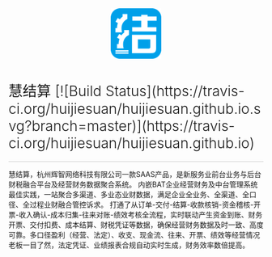 
<div align=center>
	<img src="./img/logo.png" style="width: 100px;height: 100px;">
</div>

<h1 style="font-weight: 300;">
慧结算 [![Build Status](https://travis-ci.org/huijiesuan/huijiesuan.github.io.svg?branch=master)](https://travis-ci.org/huijiesuan/huijiesuan.github.io)
</h1>
<p style="height: 1px;background-color: #ccc;"></p>

慧结算，杭州辉智网络科技有限公司一款SAAS产品，是新服务业前台业务与后台财税融合平台及经营财务数据聚合系统。
内嵌BAT企业经营财务及中台管理系统最佳实践，一站聚合多渠道、多业态业财数据，满足企业全业务、全渠道、全口径、全过程业财融合管控诉求。
打通了从订单-交付-结算-收款核销-资金稽核-开票-收入确认-成本归集-往来对账-绩效考核全流程，实时联动产生资金到账、财务开票、交付扣费、成本结算、财税凭证等数据，确保经营财务数据及时一致、高度可靠。多口径盈利（经营、法定）、收支、现金流、往来、开票、绩效等经营情况老板一目了然，法定凭证、业绩报表合规自动实时生成，财务效率数倍提高。

